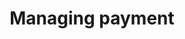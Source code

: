 ---
title: "Managing payment"
slug: "managing-payment"
description: "This course explains everything about managing payment."
icon: "/public/icon/foo.svg?" 
visibility: "public"
badge: {}
---